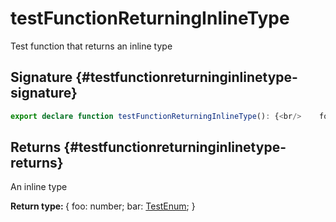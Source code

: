 # testFunctionReturningInlineType

Test function that returns an inline type

## Signature {#testfunctionreturninginlinetype-signature}

```typescript
export declare function testFunctionReturningInlineType(): {<br/>    foo: number;<br/>    bar: TestEnum;<br/>};
```

## Returns {#testfunctionreturninginlinetype-returns}

An inline type

<b>Return type: </b>{     foo: number;     bar: [TestEnum](docs/simple-suite-test/testenum-enum); }

